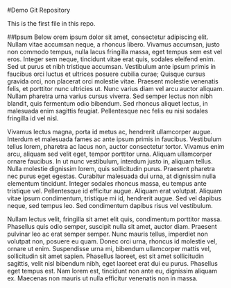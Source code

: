 #Demo Git Repository

This is the first file in this repo.

##Ipsum Below
orem ipsum dolor sit amet, consectetur adipiscing elit. Nullam vitae accumsan neque, a rhoncus libero. Vivamus accumsan, justo non commodo tempus, nulla lacus fringilla massa, eget tempus sem est vel eros. Integer sem neque, tincidunt vitae erat quis, sodales eleifend enim. Sed ut purus et nibh tristique accumsan. Vestibulum ante ipsum primis in faucibus orci luctus et ultrices posuere cubilia curae; Quisque cursus gravida orci, non placerat orci molestie vitae. Praesent molestie venenatis felis, et porttitor nunc ultricies ut. Nunc varius diam vel arcu auctor aliquam. Nullam pharetra urna varius cursus viverra. Sed semper lectus non nibh blandit, quis fermentum odio bibendum. Sed rhoncus aliquet lectus, in malesuada enim sagittis feugiat. Pellentesque nec felis eu nisi sodales fringilla id vel nisl.

Vivamus lectus magna, porta id metus ac, hendrerit ullamcorper augue. Interdum et malesuada fames ac ante ipsum primis in faucibus. Vestibulum tellus lorem, pharetra ac lacus non, auctor consectetur tortor. Vivamus enim arcu, aliquam sed velit eget, tempor porttitor urna. Aliquam ullamcorper ornare faucibus. In ut nunc vestibulum, interdum justo in, aliquam tellus. Nulla molestie dignissim lorem, quis sollicitudin purus. Praesent pharetra nec purus eget egestas. Curabitur malesuada dui urna, at dignissim nulla elementum tincidunt. Integer sodales rhoncus massa, eu tempus ante tristique vel. Pellentesque id efficitur augue. Aliquam erat volutpat. Aliquam vitae ipsum condimentum, tristique mi id, hendrerit augue. Sed vel dapibus neque, sed tempus leo. Sed condimentum dapibus risus vel vestibulum.

Nullam lectus velit, fringilla sit amet elit quis, condimentum porttitor massa. Phasellus quis odio semper, suscipit nulla sit amet, auctor diam. Praesent pulvinar leo ac erat semper semper. Nunc mauris tellus, imperdiet non volutpat non, posuere eu quam. Donec orci urna, rhoncus id molestie vel, ornare ut enim. Suspendisse urna mi, bibendum ullamcorper mattis vel, sollicitudin sit amet sapien. Phasellus laoreet, est sit amet sollicitudin sagittis, velit nisl bibendum nibh, eget laoreet erat dui eu purus. Phasellus eget tempus est. Nam lorem est, tincidunt non ante eu, dignissim aliquam ex. Maecenas non mauris ut nulla efficitur venenatis non in massa.
